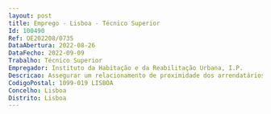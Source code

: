 ```yaml
--- 
layout: post
title: Emprego - Lisboa - Técnico Superior
Id: 100490
Ref: OE202208/0735
DataAbertura: 2022-08-26
DataFecho: 2022-09-09
Trabalho: Técnico Superior
Empregador: Instituto da Habitação e da Reabilitação Urbana, I.P.
Descricao: Assegurar um relacionamento de proximidade dos arrendatários, identificando, sinalizando e efetuando a avaliação de situações que exijam um acompanhamento diferenciado ou reforçado  Promover um relacionamento de proximidade e articulação com os demais moradores e instituições locais, propondo, se for caso disso, a cooperação com as associações locais de moradores  Sinalizar, registar e informar, superiormente, casos de ocupação não titulada das habitações e dos espaços não habitacionais, e outras situações relevantes ao nível da respetiva ocupação  Assegurar a receção de habitações ou de espaços não habitacionais, nos casos de desocupação voluntária dos mesmos  Dar apoio no âmbito dos processos de atribuição das habitações e dos espaços não habitacionais, incluindo assegurar a celebração dos correspondentes contratos e recolher a informação e a documentação necessárias para o efeito, bem como prestar esclarecimentos e apoio aos interessados, incluindo deslocações e vistorias aos imóveis  Representar o IHRU, I.P. junto de Administrações de Condomínio e adotar os atos e medidas, conforme mandatado, necessárias à regular atuação do Instituto enquanto condómino  Representar o IHRU, I. P., junto de quaisquer entidades que prestem serviços públicos, designadamente forças de segurança pública, entidades judiciárias, tributárias, notariais e registrais, autarquias locais e empresas municipais.
CodigoPostal: 1099-019 LISBOA
Concelho: Lisboa
Distrito: Lisboa
--- 
```


